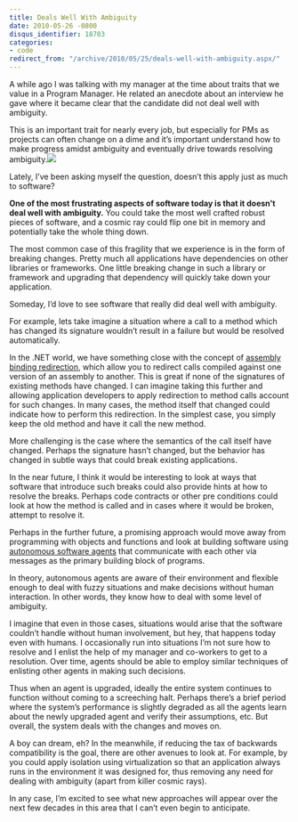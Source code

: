 ```yaml
---
title: Deals Well With Ambiguity
date: 2010-05-26 -0800
disqus_identifier: 18703
categories:
- code
redirect_from: "/archive/2010/05/25/deals-well-with-ambiguity.aspx/"
---
```


A while ago I was talking with my manager at the time about traits that
we value in a Program Manager. He related an anecdote about an interview
he gave where it became clear that the candidate did not deal well with
ambiguity.

This is an important trait for nearly every job, but especially for PMs
as projects can often change on a dime and it’s important understand how
to make progress amidst ambiguity and eventually drive towards resolving
ambiguity.![](http://farm2.static.flickr.com/1343/1398087375_d985da0da0_o.jpg)

Lately, I’ve been asking myself the question, doesn’t this apply just as
much to software?

**One of the most frustrating aspects of software today is that it
doesn’t deal well with ambiguity.** You could take the most well crafted
robust pieces of software, and a cosmic ray could flip one bit in memory
and potentially take the whole thing down.

The most common case of this fragility that we experience is in the form
of breaking changes. Pretty much all applications have dependencies on
other libraries or frameworks. One little breaking change in such a
library or framework and upgrading that dependency will quickly take
down your application.

Someday, I’d love to see software that really did deal well with
ambiguity.

For example, lets take imagine a situation where a call to a method
which has changed its signature wouldn’t result in a failure but would
be resolved automatically.

In the .NET world, we have something close with the concept of [assembly
binding
redirection](http://msdn.microsoft.com/en-us/library/2fc472t2(VS.80).aspx "Assembly Binding Redirection documentation on MSDN"),
which allow you to redirect calls compiled against one version of an
assembly to another. This is great if none of the signatures of existing
methods have changed. I can imagine taking this further and allowing
application developers to apply redirection to method calls account for
such changes. In many cases, the method itself that changed could
indicate how to perform this redirection. In the simplest case, you
simply keep the old method and have it call the new method.

More challenging is the case where the semantics of the call itself have
changed. Perhaps the signature hasn’t changed, but the behavior has
changed in subtle ways that could break existing applications.

In the near future, I think it would be interesting to look at ways that
software that introduce such breaks could also provide hints at how to
resolve the breaks. Perhaps code contracts or other pre conditions could
look at how the method is called and in cases where it would be broken,
attempt to resolve it.

Perhaps in the further future, a promising approach would move away from
programming with objects and functions and look at building software
using [autonomous software
agents](http://en.wikipedia.org/wiki/Software_agent "Software Agents in Wikipedia")
that communicate with each other via messages as the primary building
block of programs.

In theory, autonomous agents are aware of their environment and flexible
enough to deal with fuzzy situations and make decisions without human
interaction. In other words, they know how to deal with some level of
ambiguity.

I imagine that even in those cases, situations would arise that the
software couldn’t handle without human involvement, but hey, that
happens today even with humans. I occasionally run into situations I’m
not sure how to resolve and I enlist the help of my manager and
co-workers to get to a resolution. Over time, agents should be able to
employ similar techniques of enlisting other agents in making such
decisions.

Thus when an agent is upgraded, ideally the entire system continues to
function without coming to a screeching halt. Perhaps there’s a brief
period where the system’s performance is slightly degraded as all the
agents learn about the newly upgraded agent and verify their
assumptions, etc. But overall, the system deals with the changes and
moves on.

A boy can dream, eh? In the meanwhile, if reducing the tax of backwards
compatibility is the goal, there are other avenues to look at. For
example, by you could apply isolation using virtualization so that an
application always runs in the environment it was designed for, thus
removing any need for dealing with ambiguity (apart from killer cosmic
rays).

In any case, I’m excited to see what new approaches will appear over the
next few decades in this area that I can’t even begin to anticipate.

